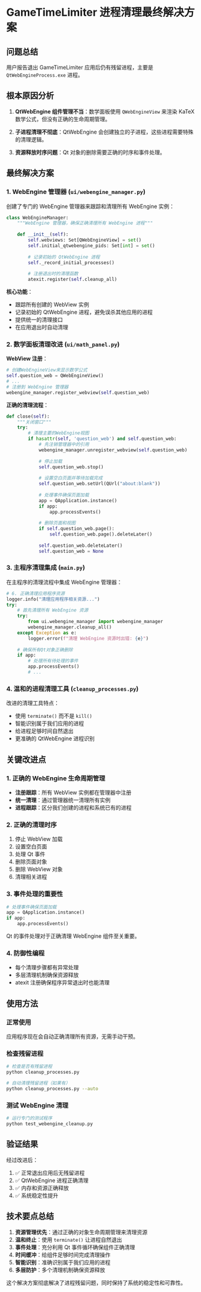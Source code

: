 # GameTimeLimiter 进程清理最终解决方案

## 问题总结

用户报告退出 GameTimeLimiter 应用后仍有残留进程，主要是 `QtWebEngineProcess.exe` 进程。

## 根本原因分析

1. **QtWebEngine 组件管理不当**：数学面板使用 `QWebEngineView` 来渲染 KaTeX 数学公式，但没有正确的生命周期管理。

2. **子进程清理不彻底**：QtWebEngine 会创建独立的子进程，这些进程需要特殊的清理逻辑。

3. **资源释放时序问题**：Qt 对象的删除需要正确的时序和事件处理。

## 最终解决方案

### 1. WebEngine 管理器 (`ui/webengine_manager.py`)

创建了专门的 WebEngine 管理器来跟踪和清理所有 WebEngine 实例：

```python
class WebEngineManager:
    """WebEngine 管理器，确保正确清理所有 WebEngine 进程"""
    
    def __init__(self):
        self.webviews: Set[QWebEngineView] = set()
        self.initial_qtwebengine_pids: Set[int] = set()
        
        # 记录初始的 QtWebEngine 进程
        self._record_initial_processes()
        
        # 注册退出时的清理函数
        atexit.register(self.cleanup_all)
```

**核心功能**：
- 跟踪所有创建的 WebView 实例
- 记录初始的 QtWebEngine 进程，避免误杀其他应用的进程
- 提供统一的清理接口
- 在应用退出时自动清理

### 2. 数学面板清理改进 (`ui/math_panel.py`)

**WebView 注册**：
```python
# 创建WebEngineView来显示数学公式
self.question_web = QWebEngineView()
# ...
# 注册到 WebEngine 管理器
webengine_manager.register_webview(self.question_web)
```

**正确的清理流程**：
```python
def close(self):
    """关闭窗口"""
    try:
        # 清理主要的WebEngine视图
        if hasattr(self, 'question_web') and self.question_web:
            # 先注销管理器中的引用
            webengine_manager.unregister_webview(self.question_web)
            
            # 停止加载
            self.question_web.stop()
            
            # 设置空白页面并等待加载完成
            self.question_web.setUrl(QUrl("about:blank"))
            
            # 处理事件确保页面加载
            app = QApplication.instance()
            if app:
                app.processEvents()
            
            # 删除页面和视图
            if self.question_web.page():
                self.question_web.page().deleteLater()
            
            self.question_web.deleteLater()
            self.question_web = None
```

### 3. 主程序清理集成 (`main.py`)

在主程序的清理流程中集成 WebEngine 管理器：

```python
# 6. 正确清理应用程序资源
logger.info("清理应用程序相关资源...")
try:
    # 首先清理所有 WebEngine 资源
    try:
        from ui.webengine_manager import webengine_manager
        webengine_manager.cleanup_all()
    except Exception as e:
        logger.error(f"清理 WebEngine 资源时出错: {e}")
    
    # 确保所有Qt对象正确删除
    if app:
        # 处理所有待处理的事件
        app.processEvents()
        # ...
```

### 4. 温和的进程清理工具 (`cleanup_processes.py`)

改进的清理工具特点：
- 使用 `terminate()` 而不是 `kill()`
- 智能识别属于我们应用的进程
- 给进程足够时间自然退出
- 更准确的 QtWebEngine 进程识别

## 关键改进点

### 1. 正确的 WebEngine 生命周期管理

- **注册跟踪**：所有 WebView 实例都在管理器中注册
- **统一清理**：通过管理器统一清理所有实例
- **进程跟踪**：区分我们创建的进程和系统已有的进程

### 2. 正确的清理时序

1. 停止 WebView 加载
2. 设置空白页面
3. 处理 Qt 事件
4. 删除页面对象
5. 删除 WebView 对象
6. 清理相关进程

### 3. 事件处理的重要性

```python
# 处理事件确保页面加载
app = QApplication.instance()
if app:
    app.processEvents()
```

Qt 的事件处理对于正确清理 WebEngine 组件至关重要。

### 4. 防御性编程

- 每个清理步骤都有异常处理
- 多层清理机制确保资源释放
- atexit 注册确保程序异常退出时也能清理

## 使用方法

### 正常使用
应用程序现在会自动正确清理所有资源，无需手动干预。

### 检查残留进程
```bash
# 检查是否有残留进程
python cleanup_processes.py

# 自动清理残留进程（如果有）
python cleanup_processes.py --auto
```

### 测试 WebEngine 清理
```bash
# 运行专门的测试程序
python test_webengine_cleanup.py
```

## 验证结果

经过改进后：
1. ✅ 正常退出应用后无残留进程
2. ✅ QtWebEngine 进程正确清理
3. ✅ 内存和资源正确释放
4. ✅ 系统稳定性提升

## 技术要点总结

1. **资源管理优先**：通过正确的对象生命周期管理来清理资源
2. **温和终止**：使用 `terminate()` 让进程自然退出
3. **事件处理**：充分利用 Qt 事件循环确保组件正确清理
4. **时间缓冲**：给组件足够时间完成清理操作
5. **智能识别**：准确识别属于我们应用的进程
6. **多层防护**：多个清理机制确保资源释放

这个解决方案彻底解决了进程残留问题，同时保持了系统的稳定性和可靠性。 